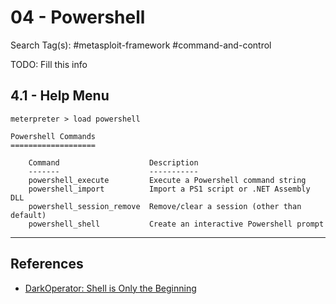 # 04 - Powershell

Search Tag(s): #metasploit-framework #command-and-control

TODO: Fill this info

## 4.1 - Help Menu

```
meterpreter > load powershell

Powershell Commands
===================

    Command                    Description
    -------                    -----------
    powershell_execute         Execute a Powershell command string
    powershell_import          Import a PS1 script or .NET Assembly DLL
    powershell_session_remove  Remove/clear a session (other than default)
    powershell_shell           Create an interactive Powershell prompt
```

---
## References

- [DarkOperator: Shell is Only the Beginning](https://www.darkoperator.com/blog/2016/4/2/meterpreter-new-windows-powershell-extension)
